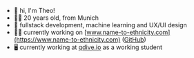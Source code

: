
- 👋 hi, I'm Theo!
- 🙋‍♂️ 20 years old, from Munich
- 🌱 fullstack development, machine learning and UX/UI design
- 👨‍💻 currently working on [www.name-to-ethnicity.com](https://www.name-to-ethnicity.com) ([GitHub](https://github.com/name-ethnicity-classifier))
- 🖥️ currently working at [qdive.io](https://www.qdive.io/) as a working student

<!--![theopfr's GitHub stats](https://github-readme-stats.vercel.app/api?username=theopfr&theme=tokyonight&show_icons=true&hide_border=true)-->
